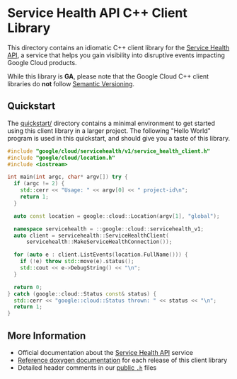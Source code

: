# Service Health API C++ Client Library

This directory contains an idiomatic C++ client library for the
[Service Health API][cloud-service-docs], a service that helps you gain
visibility into disruptive events impacting Google Cloud products.

While this library is **GA**, please note that the Google Cloud C++ client
libraries do **not** follow [Semantic Versioning](https://semver.org/).

## Quickstart

The [quickstart/](quickstart/README.md) directory contains a minimal environment
to get started using this client library in a larger project. The following
"Hello World" program is used in this quickstart, and should give you a taste of
this library.

<!-- inject-quickstart-start -->

```cc
#include "google/cloud/servicehealth/v1/service_health_client.h"
#include "google/cloud/location.h"
#include <iostream>

int main(int argc, char* argv[]) try {
  if (argc != 2) {
    std::cerr << "Usage: " << argv[0] << " project-id\n";
    return 1;
  }

  auto const location = google::cloud::Location(argv[1], "global");

  namespace servicehealth = ::google::cloud::servicehealth_v1;
  auto client = servicehealth::ServiceHealthClient(
      servicehealth::MakeServiceHealthConnection());

  for (auto e : client.ListEvents(location.FullName())) {
    if (!e) throw std::move(e).status();
    std::cout << e->DebugString() << "\n";
  }

  return 0;
} catch (google::cloud::Status const& status) {
  std::cerr << "google::cloud::Status thrown: " << status << "\n";
  return 1;
}
```

<!-- inject-quickstart-end -->

## More Information

- Official documentation about the [Service Health API][cloud-service-docs]
  service
- [Reference doxygen documentation][doxygen-link] for each release of this
  client library
- Detailed header comments in our [public `.h`][source-link] files

[cloud-service-docs]: https://cloud.google.com/service-health/docs/overview
[doxygen-link]: https://cloud.google.com/cpp/docs/reference/servicehealth/latest/
[source-link]: https://github.com/googleapis/google-cloud-cpp/tree/main/google/cloud/servicehealth
